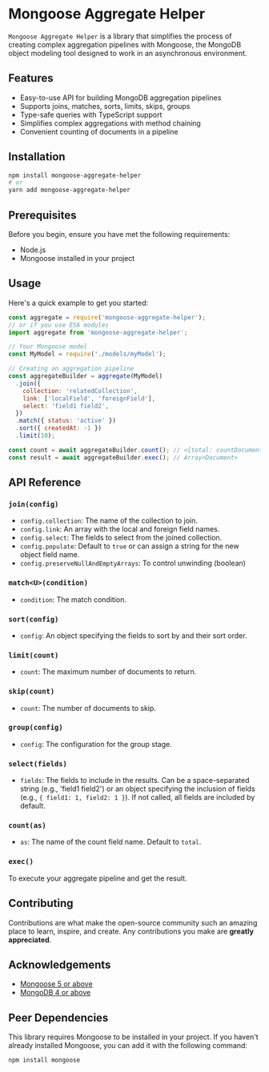 # Mongoose Aggregate Helper

`Mongoose Aggregate Helper` is a library that simplifies the process of creating complex aggregation pipelines with Mongoose, the MongoDB object modeling tool designed to work in an asynchronous environment.

## Features

- Easy-to-use API for building MongoDB aggregation pipelines
- Supports joins, matches, sorts, limits, skips, groups
- Type-safe queries with TypeScript support
- Simplifies complex aggregations with method chaining
- Convenient counting of documents in a pipeline

## Installation

```bash
npm install mongoose-aggregate-helper
# or
yarn add mongoose-aggregate-helper
```

## Prerequisites

Before you begin, ensure you have met the following requirements:

- Node.js
- Mongoose installed in your project

## Usage

Here's a quick example to get you started:

```javascript
const aggregate = require('mongoose-aggregate-helper');
// or if you use ES6 modules
import aggregate from 'mongoose-aggregate-helper';

// Your Mongoose model
const MyModel = require('./models/myModel');

// Creating an aggregation pipeline
const aggregateBuilder = aggregate(MyModel)
  .join({
    collection: 'relatedCollection',
    link: ['localField', 'foreignField'],
    select: 'field1 field2',
  })
  .match({ status: 'active' })
  .sort({ createdAt: -1 })
  .limit(10);

const count = await aggregateBuilder.count(); // <{total: countDocument}>
const result = await aggregateBuilder.exec(); // Array<Document>

```

## API Reference

### `join(config)`

- `config.collection`: The name of the collection to join.
- `config.link`: An array with the local and foreign field names.
- `config.select`: The fields to select from the joined collection.
- `config.populate`: Default to `true` or can assign a string for the new object field name.
- `config.preserveNullAndEmptyArrays`: To control unwinding (boolean)

### `match<U>(condition)`

- `condition`: The match condition.

### `sort(config)`

- `config`: An object specifying the fields to sort by and their sort order.

### `limit(count)`

- `count`: The maximum number of documents to return.

### `skip(count)`

- `count`: The number of documents to skip.

### `group(config)`

- `config`: The configuration for the group stage.

### `select(fields)`

- `fields`: The fields to include in the results. Can be a space-separated string (e.g., 'field1 field2') or an object specifying the inclusion of fields (e.g., `{ field1: 1, field2: 1 }`). If not called, all fields are included by default.

### `count(as)`

- `as`: The name of the count field name. Default to `total`.

### `exec()`
To execute your aggregate pipeline and get the result.

## Contributing

Contributions are what make the open-source community such an amazing place to learn, inspire, and create. Any contributions you make are **greatly appreciated**.


## Acknowledgements

- [Mongoose 5 or above](https://mongoosejs.com/)
- [MongoDB 4 or above](https://www.mongodb.com/)


## Peer Dependencies

This library requires Mongoose to be installed in your project. If you haven't already installed Mongoose, you can add it with the following command:

```bash
npm install mongoose
```